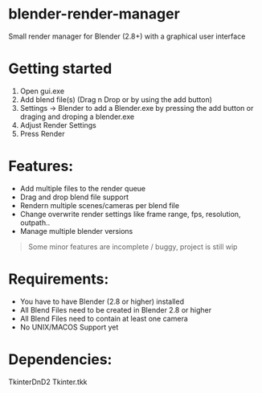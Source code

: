 # blender-render-manager
Small render manager for Blender (2.8+) with a graphical user interface

# Getting started 
1. Open gui.exe
2. Add blend file(s) (Drag n Drop or by using the add button) 
3. Settings -> Blender to add a Blender.exe by pressing the add button or draging and droping a blender.exe
4. Adjust Render Settings 
5. Press Render 
# Features:
- Add multiple files to the render queue
- Drag and drop blend file support
- Rendern multiple scenes/cameras per blend file 
- Change overwrite render settings like frame range, fps, resolution, outpath..
- Manage multiple blender versions
> Some minor features are incomplete / buggy, project is still wip 
# Requirements:
- You have to have Blender (2.8 or higher) installed
- All Blend Files need to be created in Blender 2.8 or higher 
- All Blend Files need to contain at least one camera 
- No UNIX/MACOS Support yet



# Dependencies:
TkinterDnD2
Tkinter.tkk
